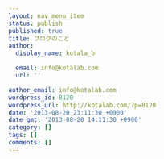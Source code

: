 ```yaml
---
layout: nav_menu_item
status: publish
published: true
title: ブログのこと
author:
  display_name: kotala_b

  email: info@kotalab.com
  url: ''

author_email: info@kotalab.com
wordpress_id: 8120
wordpress_url: http://kotalab.com/?p=8120
date: '2013-08-20 23:11:30 +0900'
date_gmt: '2013-08-20 14:11:30 +0900'
category: []
tags: []
comments: []
---
```


